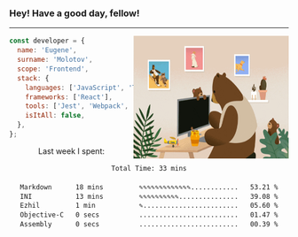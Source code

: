 ### Hey! Have a good day, fellow!
---
<img align='right' alt='GIF' vertical-align='center' src='./src/giphy.gif' width='280px' height='222px'/>

```javascript
const developer = {
  name: 'Eugene',
  surname: 'Molotov',
  scope: 'Frontend',
  stack: {
    languages: ['JavaScript', 'TypeScript'],
    frameworks: ['React'],
    tools: ['Jest', 'Webpack', 'Sass'],
    isItAll: false,
  },
};
```
<p align="center">
  Last week I spent:
</p>
<div align="center">
<!--START_SECTION:waka-->

```txt
Total Time: 33 mins

Markdown      18 mins         ✎✎✎✎✎✎✎✎✎✎✎✎✎............   53.21 %
INI           13 mins         ✎✎✎✎✎✎✎✎✎✎...............   39.08 %
Ezhil         1 min           ✎........................   05.60 %
Objective-C   0 secs          .........................   01.47 %
Assembly      0 secs          .........................   00.39 %
```

<!--END_SECTION:waka-->


